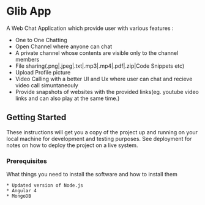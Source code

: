 # Glib App

A Web Chat Application which provide user with various features :

* One to One Chatting
* Open Channel where anyone can chat
* A private channel whose contents are visible only to the channel members
* File sharing(.png|.jpeg|.txt|.mp3|.mp4|.pdf|.zip|Code Snippets etc) 
* Upload Profile picture
* Video Calling with a better UI and Ux where user can chat and recieve video call simuntaneouly
* Provide snapshots of websites with the provided links(eg. youtube video links and can also play at the same time.)

## Getting Started

These instructions will get you a copy of the project up and running on your local machine for development and testing purposes. See deployment for notes on how to deploy the project on a live system.

### Prerequisites

What things you need to install the software and how to install them

```
* Updated version of Node.js
* Angular 4
* MongoDB 
```


